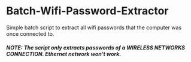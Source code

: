 # Batch-Wifi-Password-Extractor
Simple batch script to extract all wifi passwords that the computer was once connected to.
<h5>NOTE: The script only extracts passwords of a WIRELESS NETWORKS CONNECTION. Ethernet network won't work.</h5>
